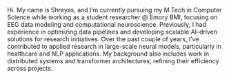 Hi. My name is Shreyas, and I’m currently pursuing my M.Tech in Computer Science while working as a student researcher @ Emory BMI, focusing on EEG data modeling and computational neuroscience. Previously, I had experience in optimizing data pipelines and developing scalable AI-driven solutions for research initiatives. Over the past couple of years, I’ve contributed to applied research in large-scale neural models, particularly in healthcare and NLP applications. My background also includes work in distributed systems and transformer architectures, refining their efficiency across projects.

